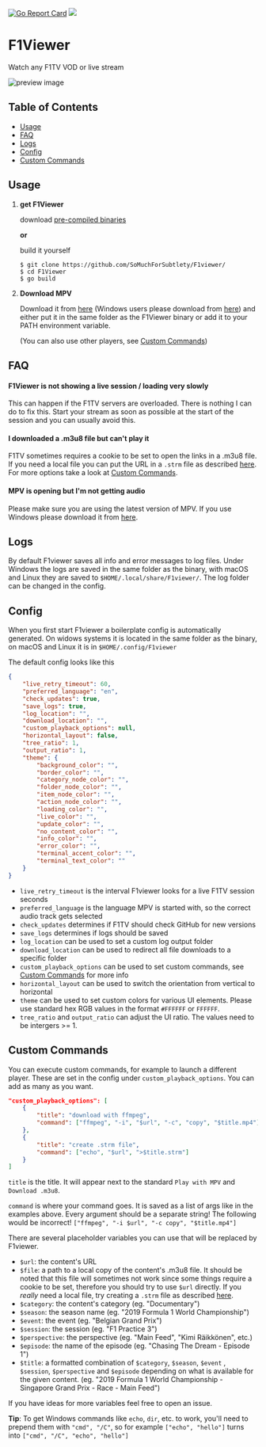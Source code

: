 [![Go Report Card](https://goreportcard.com/badge/github.com/SoMuchForSubtlety/F1viewer)](https://goreportcard.com/report/github.com/SoMuchForSubtlety/F1viewer)
![](https://github.com/SoMuchForSubtlety/F1viewer/workflows/Build/badge.svg)

# F1Viewer

Watch any F1TV VOD or live stream

![preview image](https://i.imgur.com/ik2ZRw5.png)

## Table of Contents

* [Usage](#usage)
* [FAQ](#faq)
* [Logs](#logs)
* [Config](#config)
* [Custom Commands](#custom-commands)

## Usage

 1. **get F1Viewer** 

	download [pre-compiled binaries](https://github.com/SoMuchForSubtlety/F1viewer/releases/)

	**or**

	build it yourself
	
	    $ git clone https://github.com/SoMuchForSubtlety/F1viewer/
	    $ cd F1Viewer
	    $ go build
	    
 2. **Download MPV**

	Download it from [here](https://mpv.io/installation/) (Windows users please download from [here](https://sourceforge.net/projects/mpv-player-windows/files/)) and either put it in the same folder as the  F1Viewer binary or add it to your PATH environment variable.
	
	(You can also use other players, see [Custom Commands](#custom-commands)) 

## FAQ
#### F1Viewer is not showing a live session / loading very slowly
This can happen if the F1TV servers are overloaded. There is nothing I can do to fix this.
Start your stream as soon as possible at the start of the session and you can usually avoid this. 
#### I downloaded a .m3u8 file but can't play it
F1TV sometimes requires a cookie to be set to open the links in a .m3u8 file. If you need a local file you can put the URL in a `.strm` file as described [here](https://kodi.wiki/view/Internet_video_and_audio_streams#The_.STRM_file_method:). For more options take a look at  [Custom Commands](#custom-commands).
#### MPV is opening but I'm not getting audio
Please make sure you are using the latest version of MPV. If you use Windows please download it from [here](https://sourceforge.net/projects/mpv-player-windows/files/).

## Logs
By default F1viewer saves all info and error messages to log files. Under Windows the logs are saved in the same folder as the binary, with macOS and Linux they are saved to `$HOME/.local/share/F1viewer/`. 
The log folder can be changed in the config.
## Config
When you first start F1viewer a boilerplate config is automatically generated. On widows systems it is located in the same folder as the binary, on macOS and Linux it is in `$HOME/.config/F1viewer`

The default config looks like this
```json
{
	"live_retry_timeout": 60,
	"preferred_language": "en",
	"check_updates": true,
	"save_logs": true,
	"log_location": "",
	"download_location": "",
	"custom_playback_options": null,
	"horizontal_layout": false,
	"tree_ratio": 1,
	"output_ratio": 1,
	"theme": {
		"background_color": "",
		"border_color": "",
		"category_node_color": "",
		"folder_node_color": "",
		"item_node_color": "",
		"action_node_color": "",
		"loading_color": "",
		"live_color": "",
		"update_color": "",
		"no_content_color": "",
		"info_color": "",
		"error_color": "",
		"terminal_accent_color": "",
		"terminal_text_color": ""
	}
}
```

 - `live_retry_timeout` is the interval F1viewer looks for a live F1TV session seconds
 - `preferred_language` is the language MPV is started with, so the correct audio track gets selected
 - `check_updates` determines if F1TV should check GitHub for new versions
 - `save_logs` determines if logs should be saved
 - `log_location` can be used to set a custom log output folder
 - `download_location` can be used to redirect all file downloads to a specific folder
 - `custom_playback_options` can be used to set custom commands, see  [Custom Commands](#custom-commands)  for more info
 - `horizontal_layout` can be used to switch the orientation from vertical to horizontal
 - `theme` can be used to set custom colors for various UI elements. Please use standard hex RGB values in the format `#FFFFFF` or `FFFFFF`.
 - `tree_ratio` and `output_ratio` can adjust the UI ratio. The values need to be intergers >= 1.

## Custom Commands
You can execute custom commands, for example to launch a different player. These are set in the config under `custom_playback_options`. You can add as many as you want. 
```json
"custom_playback_options": [
	{
		"title": "download with ffmpeg",
		"command": ["ffmpeg", "-i", "$url", "-c", "copy", "$title.mp4"]
	},
	{
		"title": "create .strm file",
		"command": ["echo", "$url", ">$title.strm"]
	}
]
```

`title` is the title. It will appear next to the standard `Play with MPV` and `Download .m3u8`.

`command` is where your command goes. It is saved as a list of args like in the examples above. Every argument should be a separate string! The following would be incorrect! `["ffmpeg", "-i $url", "-c copy", "$title.mp4"]`

There are several placeholder variables you can use that will be replaced by F1viewer.

 - `$url`: the content's URL
 - `$file`: a path to a local copy of the content's .m3u8 file. 
 It should be noted that this file will sometimes not work since some things require a cookie to be set, therefore you should try to use `$url` directly.
 If you *really* need a local file, try creating a `.strm` file as described [here](https://kodi.wiki/view/Internet_video_and_audio_streams#The_.STRM_file_method:).
 - `$category`: the content's category (eg. "Documentary")
 - `$season`: the season name (eg. "2019 Formula 1 World Championship")
 - `$event`: the event (eg. "Belgian Grand Prix")
 - `$session`: the session (eg. "F1 Practice 3")
 - `$perspective`: the perspective (eg. "Main Feed", "Kimi Räikkönen", etc.)
 - `$episode`: the name of the episode (eg. "Chasing The Dream - Episode 1")
 - `$title`: a formatted combination of `$category`,  `$season`, `$event` , `$session`, `$perspective` and `$episode` depending on what is available for the given content. (eg. "2019 Formula 1 World Championship - Singapore Grand Prix - Race - Main Feed")

If you have ideas for more variables feel free to open an issue.

**Tip**: To get Windows commands like `echo`, `dir`, etc. to work, you'll need to prepend them with `"cmd", "/C"`, so for example `["echo", "hello"]` turns into `["cmd", "/C", "echo", "hello"]`
